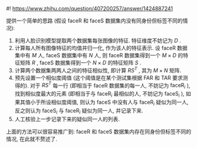 #! https://www.zhihu.com/question/407200257/answer/1424887241

[comment]: <> (Answer URL: https://www.zhihu.com/question/407200257/answer/1424887241)
[comment]: <> (Question Title: 怎样将faceR和faceS两个人脸数据集合并？)
[comment]: <> (Author Name: 采石工)
[comment]: <> (Create Time: 2020-08-21 22:19:45)

提供一个简单的思路 (假设 faceR 和 faceS 数据集内没有同身份但标签不同的情况):

  1. 利用人脸识别模型提取两个数据集每张图像的特征. 特征维度不妨记为  $D$  . 
  2. 计算每人所有图像特征的均值并归一化, 作为该人的特征表示. 设 faceR 数据集中有  $M$  人, faceS 数据集中有  $N$  人, 则 faceR 数据集得到一个  $M \times D$  的特征矩阵  $R$  , faceS 数据集得到一个  $N \times D$  的特征矩阵  $S$  . 
  3. 计算两个数据集两两人之间的特征相似性, 即计算  $RS^T$  , 其为  $M \times N$  矩阵. 
  4. 预先设置一个相似度阈值 (这个阈值是在某个测试集根据 FAR 和 TAR 要求测得的). 对于  $RS^T$  每一行 (即相当于 faceR 数据集的每一人, 不妨记为  $\mathrm{faceR}_i$  ), 找到相似度最大的元素 (即相当于与  $\mathrm{faceR}_i$  最相似的人, 不妨记为  $\mathrm{faceS}_i$  ), 如果其值小于所设相似度阈值, 则认为 faceS 中没有人与  $\mathrm{faceR}_i$  疑似为同一人, 反之则认为  $\mathrm{faceS}_i$  与  $\mathrm{faceR}_i$  疑似为同一人, 并记录下来. 
  5. 人工核验上一步记录下来的疑似同一人的列表. 

上面的方法可以很容易推广到: faceR 和 faceS 数据集内存在同身份但标签不同的情况, 在此就不赘述了.

